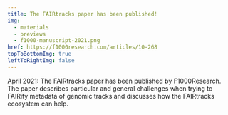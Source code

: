```yaml
---
title: The FAIRtracks paper has been published!
img:
  - materials
  - previews
  - f1000-manuscript-2021.png
href: https://f1000research.com/articles/10-268
topToBottomImg: true
leftToRightImg: false
---
```


April 2021: The FAIRtracks paper has been published by F1000Research. The paper describes particular
and general challenges when trying to FAIRify metadata of genomic tracks and discusses how the
FAIRtracks ecosystem can help.
